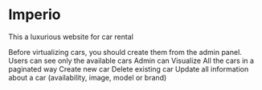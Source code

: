 # Imperio
 This a luxurious website for car rental

Before virtualizing cars, you should create them from the admin panel.
Users can see only the available cars 
Admin can 
Visualize All the cars in a paginated way 
Create new car
Delete existing car
Update all information about a car (availability, image, model or brand)


